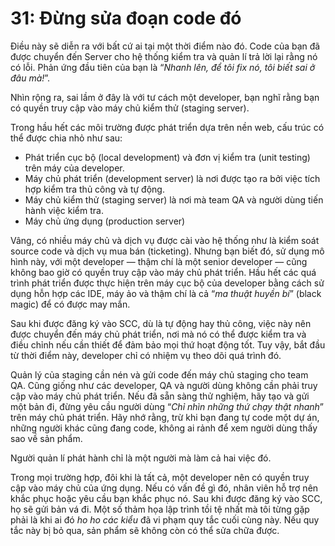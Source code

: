 # 31: Đừng sửa đoạn code đó

Điều này sẽ diễn ra với bất cứ ai tại một thời điểm nào đó. Code của bạn đã được chuyển đến
Server cho hệ thống kiểm tra và quản lí trả lời lại rằng nó có lỗi. Phản ứng đầu tiên của bạn là “*Nhanh lên, để tôi fix nó, tôi biết sai ở đâu mà!*”.

Nhìn rộng ra, sai lầm ở đây là với tư cách một developer, bạn nghĩ rằng bạn có quyền truy cập vào máy chủ kiểm thử (staging server).

Trong hầu hết các môi trường được phát triển dựa trên nền web, cấu trúc có thể được chia nhỏ như sau:
- Phát triển cục bộ (local development) và đơn vị kiểm tra (unit testing) trên máy của developer.
- Máy chủ phát triển (development server) là nơi được tạo ra bởi việc tích hợp kiểm tra thủ công và tự động.
- Máy chủ kiểm thử (staging server) là nơi mà team QA và người dùng tiến hành việc kiểm tra.
- Máy chủ ứng dụng (production server)

Vâng, có nhiều máy chủ và dịch vụ được cài vào hệ thống như là kiểm soát source code và dịch vụ mua bán (ticketing). Nhưng bạn biết đó, sử dụng mô hình này, với một developer — thậm chí là một senior developer — cũng không bao giờ có quyền truy cập vào máy chủ phát triển. Hầu hết các quá trình phát triển được thực hiện trên máy cục bộ của developer bằng cách sử dụng hỗn hợp các IDE, máy ảo và thậm chí là cả “*ma thuật huyền bí*” (black magic) để có được may mắn.

Sau khi được đăng ký vào SCC, dù là tự động hay thủ công, việc này nên được chuyển đến máy chủ phát triển, nơi mà nó có thể được kiểm tra và điều chỉnh nếu cần thiết để đảm bảo mọi thứ hoạt động tốt. Tuy vậy, bắt đầu từ thời điểm này, developer chỉ có nhiệm vụ theo dõi quá trình đó.

Quản lý của staging cần nén và gửi code đến máy chủ staging cho team QA. Cũng giống như các developer, QA và người dùng không cần phải truy cập vào máy chủ phát triển. Nếu đã sẵn sàng thử nghiệm, hãy tạo và gửi một bản đi, đừng yêu cầu người dùng “*Chỉ nhìn những thứ chạy thật nhanh*” trên máy chủ phát triển. Hãy nhớ rằng, trừ khi bạn đang tự code một dự án, những người khác cũng đang code, không ai rảnh để xem người dùng thấy sao về sản phẩm.

Người quản lí phát hành chỉ là một người mà làm cả hai việc đó.

Trong mọi trường hợp, đôi khi là tất cả, một developer nên có quyền truy cập vào máy chủ của ứng dụng. Nếu có vấn đề gì đó, nhân viên hỗ trợ nên khắc phục hoặc yêu cầu bạn khắc phục nó. Sau khi được đăng ký vào SCC, họ sẽ gửi bản vá đi. Một số thảm họa lập trình tồi tệ nhất mà tôi từng gặp phải là khi ai đó *ho ho các kiểu* đã vi phạm quy tắc cuối cùng này. Nếu quy tắc này bị bỏ qua, sản phẩm sẽ không còn có thể sửa chữa được.
